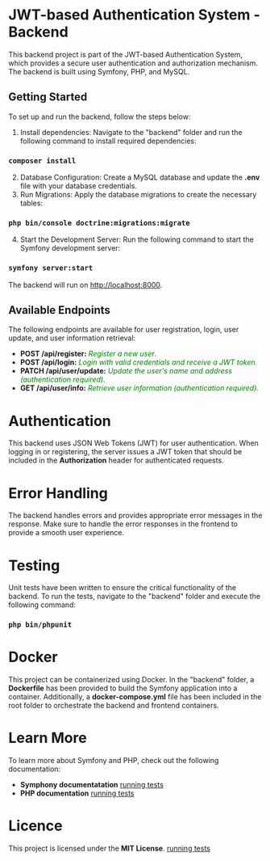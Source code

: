#  JWT-based Authentication System - Backend
 This backend project is part of the JWT-based Authentication System, which provides a secure user authentication and authorization mechanism. The backend is built using Symfony, PHP, and MySQL.

## Getting Started

To set up and run the backend, follow the steps below:

1. Install dependencies: Navigate to the "backend" folder and run the following command to install required dependencies:

### `composer install`

2. Database Configuration: Create a MySQL database and update the **.env** file with your database credentials.
3. Run Migrations: Apply the database migrations to create the necessary tables:

### `php bin/console doctrine:migrations:migrate`

4. Start the Development Server: Run the following command to start the Symfony development server:

### `symfony server:start`

The backend will run on [http://localhost:8000](http://localhost:8000).


## Available Endpoints

The following endpoints are available for user registration, login, user update, and user information retrieval:

- **POST /api/register:** <span style="color: #008000;">_Register a new user_.</span>
- **POST /api/login:** <span style="color: #008000;">_Login with valid credentials and receive a JWT token._</span>
- **PATCH /api/user/update:** <span style="color: #008000;">_Update the user's name and address (authentication required)._</span>
- **GET /api/user/info:** <span style="color: #008000;">_Retrieve user information (authentication required)._</span>


# Authentication
This backend uses JSON Web Tokens (JWT) for user authentication. When logging in or registering, the server issues a JWT token that should be included in the **Authorization** header for authenticated requests.


# Error Handling
The backend handles errors and provides appropriate error messages in the response. Make sure to handle the error responses in the frontend to provide a smooth user experience.


# Testing
Unit tests have been written to ensure the critical functionality of the backend. To run the tests, navigate to the "backend" folder and execute the following command:
### `php bin/phpunit`


# Docker
This project can be containerized using Docker. In the "backend" folder, a **Dockerfile** has been provided to build the Symfony application into a container. Additionally, a **docker-compose.yml** file has been included in the root folder to orchestrate the backend and frontend containers.


# Learn More
To learn more about Symfony and PHP, check out the following documentation:

- **Symphony documentatation** [running tests](https://symfony.com/doc/current/index.html)
- **PHP documentation** [running tests](https://www.php.net/docs.php)

# Licence

This project is licensed under the **MIT License**. [running tests](https://opensource.org/license/mit/)
